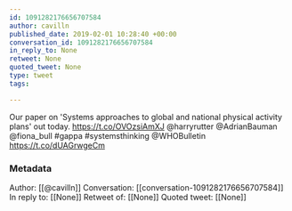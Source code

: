 ```yaml
---
id: 1091282176656707584
author: cavilln
published_date: 2019-02-01 10:28:40 +00:00
conversation_id: 1091282176656707584
in_reply_to: None
retweet: None
quoted_tweet: None
type: tweet
tags:

---
```


Our paper on 'Systems approaches to global and national physical activity plans' out today.   https://t.co/OVOzsiAmXJ @harryrutter @AdrianBauman @fiona_bull #gappa #systemsthinking @WHOBulletin https://t.co/dUAGrwgeCm

### Metadata

Author: [[@cavilln]]
Conversation: [[conversation-1091282176656707584]]
In reply to: [[None]]
Retweet of: [[None]]
Quoted tweet: [[None]]

